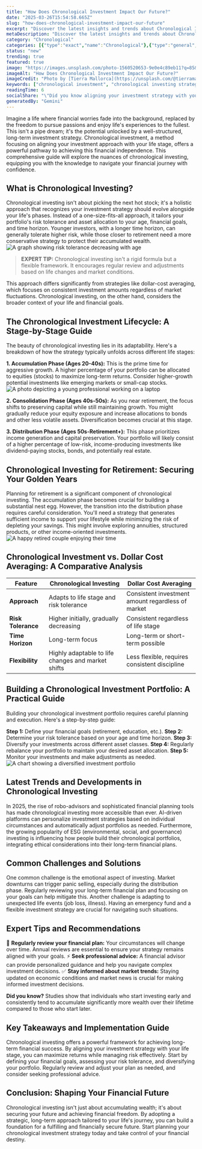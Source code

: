 ```yaml
---
title: "How Does Chronological Investment Impact Our Future?"
date: "2025-03-26T15:54:58.665Z"
slug: "how-does-chronological-investment-impact-our-future"
excerpt: "Discover the latest insights and trends about Chronological Investment. This comprehensive guide covers everything you need to know about Chronological Investment in 2025."
metaDescription: "Discover the latest insights and trends about Chronological Investment. This comprehensive guide covers everything you need to know about Chronological Inv..."
category: "Chronological"
categories: [{"type":"exact","name":"Chronological"},{"type":"general","name":"Finance"},{"type":"medium","name":"Portfolio Management"},{"type":"specific","name":"Asset Allocation"},{"type":"niche","name":"Value Investing"}]
status: "new"
trending: true
featured: true
image: "https://images.unsplash.com/photo-1560520653-9e0e4c89eb11?q=85&w=1200&fit=max&fm=webp&auto=compress"
imageAlt: "How Does Chronological Investment Impact Our Future?"
imageCredit: "Photo by [Tierra Mallorca](https://unsplash.com/@tierramallorca) on Unsplash"
keywords: ["chronological investment", "chronological investing strategy", "long-term investment strategy", "best chronological investment plan", "how to chronological invest", "chronological portfolio management", "chronological investing for retirement", "what is chronological investing?", "chronological investment vs dollar cost averaging", "build a chronological investment portfolio"]
readingTime: 6
socialShare: "\"Did you know aligning your investment strategy with your life stage, a concept called chronological investing, can dramatically impact your future financial security?\""
generatedBy: "Gemini"
---
```




Imagine a life where financial worries fade into the background, replaced by the freedom to pursue passions and enjoy life's experiences to the fullest.  This isn't a pipe dream; it's the potential unlocked by a well-structured, long-term investment strategy.  Chronological investment, a method focusing on aligning your investment approach with your life stage, offers a powerful pathway to achieving this financial independence. This comprehensive guide will explore the nuances of chronological investing, equipping you with the knowledge to navigate your financial journey with confidence.

## What is Chronological Investing?

Chronological investing isn't about picking the next hot stock; it's a holistic approach that recognizes your investment strategy should evolve alongside your life's phases.  Instead of a one-size-fits-all approach, it tailors your portfolio's risk tolerance and asset allocation to your age, financial goals, and time horizon.  Younger investors, with a longer time horizon, can generally tolerate higher risk, while those closer to retirement need a more conservative strategy to protect their accumulated wealth. ![A graph showing risk tolerance decreasing with age](https://images.unsplash.com/photo-1556155092-490a1ba16284?q=85&w=1200&fit=max&fm=webp&auto=compress)

> **EXPERT TIP:** Chronological investing isn't a rigid formula but a flexible framework. It encourages regular review and adjustments based on life changes and market conditions.

This approach differs significantly from strategies like dollar-cost averaging, which focuses on consistent investment amounts regardless of market fluctuations. Chronological investing, on the other hand, considers the broader context of your life and financial goals.

## The Chronological Investment Lifecycle: A Stage-by-Stage Guide

The beauty of chronological investing lies in its adaptability.  Here's a breakdown of how the strategy typically unfolds across different life stages:

**1. Accumulation Phase (Ages 20-40s):**  This is the prime time for aggressive growth.  A higher percentage of your portfolio can be allocated to equities (stocks) to maximize long-term returns.  Consider higher-growth potential investments like emerging markets or small-cap stocks.  ![A photo depicting a young professional working on a laptop](https://images.unsplash.com/photo-1560520653-9e0e4c89eb11?q=85&w=1200&fit=max&fm=webp&auto=compress)

**2. Consolidation Phase (Ages 40s-50s):** As you near retirement, the focus shifts to preserving capital while still maintaining growth.  You might gradually reduce your equity exposure and increase allocations to bonds and other less volatile assets.  Diversification becomes crucial at this stage.

**3. Distribution Phase (Ages 50s-Retirement+):**  This phase prioritizes income generation and capital preservation.  Your portfolio will likely consist of a higher percentage of low-risk, income-producing investments like dividend-paying stocks, bonds, and potentially real estate.

## Chronological Investing for Retirement: Securing Your Golden Years

Planning for retirement is a significant component of chronological investing.  The accumulation phase becomes crucial for building a substantial nest egg.  However, the transition into the distribution phase requires careful consideration.  You'll need a strategy that generates sufficient income to support your lifestyle while minimizing the risk of depleting your savings.  This might involve exploring annuities, structured products, or other income-oriented investments.  ![A happy retired couple enjoying their time](https://images.unsplash.com/photo-1554260570-e9689a3418b8?q=85&w=1200&fit=max&fm=webp&auto=compress)

## Chronological Investment vs. Dollar Cost Averaging: A Comparative Analysis

| Feature          | Chronological Investing                               | Dollar Cost Averaging                             |
|-----------------|----------------------------------------------------|-------------------------------------------------|
| **Approach**     | Adapts to life stage and risk tolerance            | Consistent investment amount regardless of market |
| **Risk Tolerance** | Higher initially, gradually decreasing             | Consistent regardless of life stage              |
| **Time Horizon**  | Long-term focus                                     | Long-term or short-term possible                |
| **Flexibility**   | Highly adaptable to life changes and market shifts | Less flexible, requires consistent discipline    |

## Building a Chronological Investment Portfolio: A Practical Guide

Building your chronological investment portfolio requires careful planning and execution. Here's a step-by-step guide:

**Step 1:** Define your financial goals (retirement, education, etc.).
**Step 2:** Determine your risk tolerance based on your age and time horizon.
**Step 3:** Diversify your investments across different asset classes.
**Step 4:** Regularly rebalance your portfolio to maintain your desired asset allocation.
**Step 5:** Monitor your investments and make adjustments as needed.  ![A chart showing a diversified investment portfolio](https://images.unsplash.com/photo-1560518883-ce09059eeffa?q=85&w=1200&fit=max&fm=webp&auto=compress)

## Latest Trends and Developments in Chronological Investing

In 2025, the rise of robo-advisors and sophisticated financial planning tools has made chronological investing more accessible than ever.  AI-driven platforms can personalize investment strategies based on individual circumstances and automatically adjust portfolios as needed.  Furthermore, the growing popularity of ESG (environmental, social, and governance) investing is influencing how people build their chronological portfolios, integrating ethical considerations into their long-term financial plans.

## Common Challenges and Solutions

One common challenge is the emotional aspect of investing.  Market downturns can trigger panic selling, especially during the distribution phase.  Regularly reviewing your long-term financial plan and focusing on your goals can help mitigate this. Another challenge is adapting to unexpected life events (job loss, illness).  Having an emergency fund and a flexible investment strategy are crucial for navigating such situations.

## Expert Tips and Recommendations

🔑 **Regularly review your financial plan:**  Your circumstances will change over time.  Annual reviews are essential to ensure your strategy remains aligned with your goals.
⚡ **Seek professional advice:** A financial advisor can provide personalized guidance and help you navigate complex investment decisions.
✅ **Stay informed about market trends:**  Staying updated on economic conditions and market news is crucial for making informed investment decisions.

**Did you know?**  Studies show that individuals who start investing early and consistently tend to accumulate significantly more wealth over their lifetime compared to those who start later.

## Key Takeaways and Implementation Guide

Chronological investing offers a powerful framework for achieving long-term financial success.  By aligning your investment strategy with your life stage, you can maximize returns while managing risk effectively.  Start by defining your financial goals, assessing your risk tolerance, and diversifying your portfolio.  Regularly review and adjust your plan as needed, and consider seeking professional advice.

## Conclusion: Shaping Your Financial Future

Chronological investing isn't just about accumulating wealth; it's about securing your future and achieving financial freedom.  By adopting a strategic, long-term approach tailored to your life's journey, you can build a foundation for a fulfilling and financially secure future.  Start planning your chronological investment strategy today and take control of your financial destiny.

